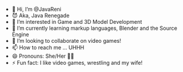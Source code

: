 - 👋 Hi, I’m @JavaReni
- 😈 Aka, Java Renegade
- 👀 I’m interested in Game and 3D Model Development
- 🌱 I’m currently learning markup languages, Blender and the Source Engine
- 💞️ I’m looking to collaborate on video games!
- 📫 How to reach me ... UHHH
- 😄 Pronouns: She/Her 🏳️‍⚧️
- ⚡ Fun fact: I like video games, wrestling and my wife!

<!---
JavaReni/JavaReni is a ✨ special ✨ repository because its `README.md` (this file) appears on your GitHub profile.
You can click the Preview link to take a look at your changes.
--->
